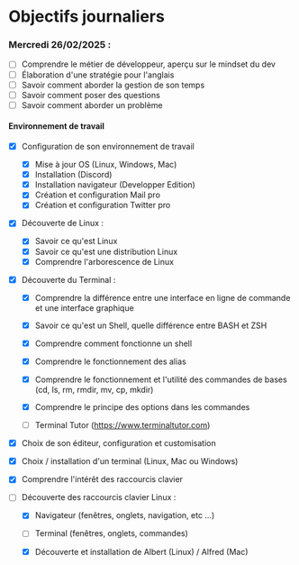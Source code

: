 # Objectifs journaliers

### Mercredi 26/02/2025 :


* [ ] Comprendre le métier de développeur, aperçu sur le mindset du dev
* [ ] Élaboration d'une stratégie pour l'anglais
* [ ] Savoir comment aborder la gestion de son temps
* [ ] Savoir comment poser des questions
* [ ] Savoir comment aborder un problème

#### Environnement de travail

* [X] Configuration de son environnement de travail
  * [X] Mise à jour OS (Linux, Windows, Mac)
  * [X] Installation (Discord)
  * [x] Installation navigateur (Developper Edition)
  * [X] Création et configuration Mail pro 
  * [X] Création et configuration Twitter pro 

* [X] Découverte de Linux :
  * [X] Savoir ce qu'est Linux
  * [X] Savoir ce qu'est une distribution Linux
  * [X] Comprendre l'arborescence de Linux

* [X] Découverte du Terminal : 
  * [X] Comprendre la différence entre une interface en ligne de commande et une interface graphique
  * [X] Savoir ce qu'est un Shell, quelle différence entre BASH et ZSH 
  * [x] Comprendre comment fonctionne un shell
  * [X] Comprendre le fonctionnement des alias
  * [X] Comprendre le fonctionnement et l'utilité des commandes de bases (cd, ls, rm, rmdir, mv, cp, mkdir)
  * [x] Comprendre le principe des options dans les commandes
  * [ ] Terminal Tutor (https://www.terminaltutor.com)


* [X] Choix de son éditeur, configuration et customisation
* [X] Choix / installation d'un terminal (Linux, Mac ou Windows)

* [X] Comprendre l'intérêt des raccourcis clavier
* [ ] Découverte des raccourcis clavier Linux : 
  * [X] Navigateur (fenêtres, onglets, navigation, etc …)
  * [ ] Terminal (fenêtres, onglets, commandes)
  * [X] Découverte et installation de Albert (Linux) / Alfred (Mac)

